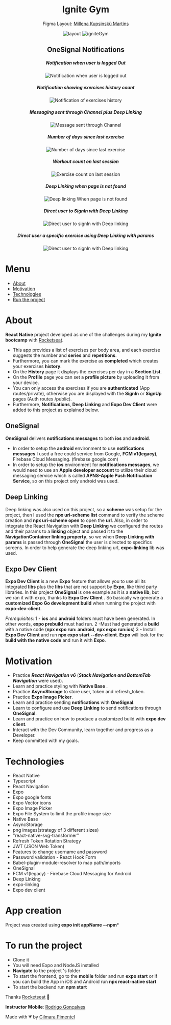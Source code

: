 <div align='center'>
<h1 align="center">Ignite Gym</h1>


Figma Layout:
[Millena Kupsinskü Martins](https://www.linkedin.com/in/millenakmartins/)

<img src="https://github.com/Gilmara-Git/IgniteGym/assets/66445234/4bfb2694-0414-470e-a746-211732e7f559" alt="layout">

<img src="https://github.com/Gilmara-Git/IgniteGym/assets/66445234/62ade46d-d06a-4e19-ba8b-e6d105b40364" alt="igniteGym"/>

  
</div>
<div>
<h2 align="center">OneSignal Notifications</h1>

<div align="center">
<h5>Notification when user is logged Out</h5>
    <img src="https://github.com/Gilmara-Git/IgniteGym/assets/66445234/38a7a8fa-66fe-443d-ad3d-bdd71774b898" alt="Notification when user is logged out"/>
<h5>Notification showing exercises history count</h5>
 <img src="https://github.com/Gilmara-Git/IgniteGym/assets/66445234/8216719f-3263-4190-802a-bec09945a7f4" alt="Notification of exercises history"/>
 <h5>Messaging sent through Channel plus Deep Linking</h5>
 <img src="https://github.com/Gilmara-Git/IgniteGym/assets/66445234/ad1097c9-c4d4-4500-8b8f-d82424051939" alt="Message sent through Channel"/>

 <h5>Number of days since last exercise</h5>
 <img src="https://github.com/Gilmara-Git/IgniteGym/assets/66445234/91ce5fd3-9e00-4f23-aa41-c4c07a79e680" alt="Number of days since last exercise"/>

<h5>Workout count on last session</h5>
<img src="https://github.com/Gilmara-Git/IgniteGym/assets/66445234/7368c616-b997-4115-af57-e3461a502807" alt="Exercise count on last session" />
<h5>Deep Linking when page is not found</h5>
<img src="https://github.com/Gilmara-Git/IgniteGym/assets/66445234/4871b4d0-5805-45fd-99eb-804c7b074f1c" alt="Deep linking When page is not found"/>

<h5>Direct user to SignIn with Deep Linking</h5>
<img src="https://github.com/Gilmara-Git/IgniteGym/assets/66445234/8f2265a6-25a9-4ecc-ae1e-dfd60b4abe88" alt="Direct user to signIn with Deep linking"/>

<h5>Direct user a specific exercise using Deep Linking with params</h5>
<img src="https://github.com/Gilmara-Git/IgniteGym/assets/66445234/9c69de79-4bd7-48ca-a561-48a3eaddb9ab" alt="Direct user to signIn with Deep linking"/>


</div>


# Menu
- <a href="#about">About</a>
- <a href="#motivation">Motivation</a>
- <a href="#technologies">Technologies</a>
- <a href="#to-run-the-project">Run the project</a>
# About

**React Native** project developed as one of the challenges during my **Ignite bootcamp** with [Rocketseat](https://www.rocketseat.com.br/).

- This app provides a list of exercises per body area, and each exercise suggests the number and 
**series** and **repetitions**. 
- Furthermore, you can mark the exercise as **completed** which creates your exercises **history**.
- On the **History** page it displays the exercises per day in a **Section List**.  
- On the **Profile** page you can set a **profile picture** by uploading it from your device.
- You can only access the exercises if you are **authenticated** (App routes/private), otherwise you are displayed with the **SignIn** or **SignUp** pages (Auth routes /public).
- Furthermore, **Notifications**, **Deep Linking** and **Expo Dev Client** were added to this project as explained below.

## OneSignal
 **OneSignal** delivers **notifications messages** to both **ios** and **android**.
 - In order to setup the **android** environment to use **notifications messages** I used a free could service from Google, **FCM v1(legacy)**, Firebase Cloud Messaging. (firebase.google.com) 
 - In order to setup the **ios** environment for **notifications messages**, we would need to use an **Apple developer account** to utilize their cloud messaging service which is called **APNS-Apple Push Notification Service**, so on this project only android was used.

## Deep Linking
Deep linking was also used on this project, so a **scheme** was setup for the project, then I used the **npx uri-scheme list** command to verify the scheme creation and **npx uri-scheme open** to open the **url**.
Also, in order to integrate the React Navigation with **Deep Linking** we configured the routes and their params to a **linking** object and passed it to the **NavigationContainer linking property**, so we when **Deep Linking with params** is passed through **OneSignal** the user is directed to specifics screens.
In order to help generate the deep linking url, **expo-linking** lib was used.

## Expo Dev Client
**Expo Dev Client** is a new **Expo** feature that allows you to use all its integrated **libs** plus the **libs** that are not support by **Expo**, like third party libraries. In this project **OneSignal** is one example as it is a **native lib**, but we ran it with expo, thanks to **Expo Dev Client** . So basically we generate a **customized Expo Go development build** when running the project with **expo-dev-client**.


*Prerequisites:* 
1 - **ios** and **android** folders must have been generated. In other words, **expo prebuild** must had run.
2 -Must had generated a **build** with a native code (**npx expo run: android**, **npx expo run:ios**)
3 - Install **Expo Dev Client** and run **npx expo start --dev-client**. **Expo** will look for the **build with the native code** and run it with **Expo**.


 # Motivation


- Practice ***React Navigation v6*** (***Stack Navigation and BottomTab Navigation*** were used).
- Learn and practice styling with **Native Base** .
- Practice **AsyncStorage** to store user, token and refresh_token.
- Practice **Expo Image Picker**.
- Learn and practice sending **notifications** with **OneSignal**. 
- Learn to configure and use **Deep Linking** to send notifications through **OneSignal**.
- Learn and practice on how to produce a customized build with **expo dev client**.
- Interact with the Dev Community, learn together and progress as a Developer.
- Keep committed with my goals.</br>

# Technologies

- React Native
- Typescript
- React Navigation
- Expo
- Expo google fonts
- Expo Vector icons
- Expo Image Picker
- Expo File System to limit the profile image size
- Native Base
- AsyncStorage
- png images(strategy of 3 different sizes)
- "react-native-svg-transformer"
- Refresh Token Rotation Strategy
- JWT (JSON Web Token)
- Features to change username and password
- Password validation - React Hook Form 
- Babel-plugin-module-resolver to map path/imports
- OneSignal
- FCM v1(legacy) - Firebase Cloud Messaging for Android 
- Deep Linking
- expo-linking
- Expo dev client


# App creation
Project was created using **expo init appName --npm*** 
# To run the project

- Clone it
- You will need Expo and NodeJS installed
- **Navigate** to the project 's folder
- To start the frontend, go to the **mobile** folder and run **expo start** or if you can build the App in iOS and Android run **npx react-native start**
- To start the backend run **npm start**

Thanks [Rocketseat](https://www.instagram.com/rocketseat/?igshid=Yzg5MTU1MDY%3D) 🚀

**Instructor Mobile**:
[Rodrigo Gonçalves](https://www.linkedin.com/in/rodrigo-gon%C3%A7alves-santana/)

Made with 💗 by [Gilmara Pimentel](https://www.linkedin.com/in/gilmara-pimentel/)
